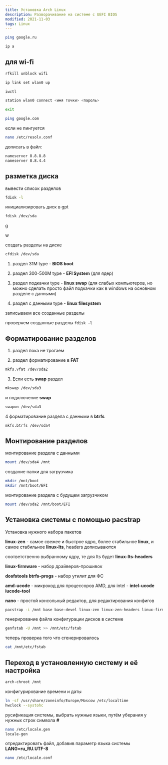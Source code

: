 ```yaml
---
title: Установка Arch Linux
description: Разворачивание на системе с UEFI BIOS
modified: 2021-11-03
tags: Linux
---
```

```bash
ping google.ru
```
```bash
ip a
```
## для wi-fi
```bash
rfkill unblock wifi
```
```bash
ip link set wlan0 up
```
```bash
iwctl
```
```bash
station wlan0 connect <имя точки> <пароль>
```
```bash
exit
```
```bash
ping google.com 
```
если не пингуется

```bash
nano /etc/resolv.conf
```
дописать в файл:

```bash
nameserver 8.8.8.8
nameserver 8.8.4.4
```

## разметка диска
вывести список разделов
```bash
fdisk -l
```
инициализировать диск в gpt
```bash
fdisk /dev/sda
```
g

w

создать разделы на диске
```bash
cfdisk /dev/sda
```

1) раздел 31М type - **BIOS boot**

2) раздел 300-500M type - **EFI System** (для ядер)

3) раздел подкачки  type - **linux swap** (для слабых компьютеров, но можно сделать просто файл подкачки как в windows на основном разделе с данными)

4) раздел с данными type - **linux filesystem**

записываем все созданные разделы

проверяем созданные разделы `fdisk -l`

## Форматирование разделов

1) раздел пока не трогаем

2) раздел форматирование в **FAT**

```bash
mkfs.vfat /dev/sda2
```
3) Если есть **swap** раздел
```bash
mkswap /dev/sda3
```
и подключение **swap**
```bash
swapon /dev/sda3
```
4 форматирование раздела с данными в **btrfs**
```bash
mkfs.btrfs /dev/sda4
```

## Монтирование разделов

монтирование раздела с данными
```bash
mount /dev/sda4 /mnt
```
создание папки для загрузчика
```bash
mkdir /mnt/boot
mkdir /mnt/boot/EFI
```
монтирование раздела с будущем загрузчиком
```bash
mount /dev/sda2 /mnt/boot/EFI
```

## Установка системы с помощью **pacstrap**

Установка нужного набора пакетов

**linux-zen** - самое свежее и быстрое ядро, более стабильное **linux**, и самое стабильное **linux-lts**, headers дописываются

соответственно выбранному ядру, те для lts будет **linux-lts-headers**

**linux-firmware** - набор драйверов-прошивок

**dosfstools btrfs-progs** - набор утилит для ФС

**amd-ucode** - микрокод для процессоров AMD, для intel - **intel-ucode iucode-tool**

**nano** - простой консольный редактор, для редактирования конфигов
```bash
pacstrap -i /mnt base base-devel linux-zen linux-zen-headers linux-firmware dosfstools btrfs-progs amd-ucode nano
```
генерирование файла конфигурации дисков в системе
```bash
genfstab -U /mnt >> /mnt/etc/fstab
```
теперь проверка того что сгенерировалось
```bash
cat /mnt/etc/fstab
```

## Переход в установленную систему и её настройка

```bash
arch-chroot /mnt
```
конфигурирование времени и даты
```bash
ln -sf /usr/share/zoneinfo/Europe/Moscow /etc/localtime
hwclock --systohc
```
русификация системы, выбрать нужные языки, путём уберания у нужных строк символа **#**
```bash
nano /etc/locale.gen
locale-gen
```
отредактировать файл, добавив параметр языка системы **LANG=ru_RU.UTF-8**
```bash
nano /etc/locale.conf
```
